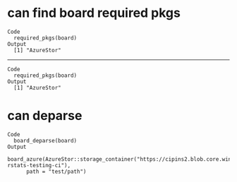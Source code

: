 # can find board required pkgs

    Code
      required_pkgs(board)
    Output
      [1] "AzureStor"

---

    Code
      required_pkgs(board)
    Output
      [1] "AzureStor"

# can deparse

    Code
      board_deparse(board)
    Output
      board_azure(AzureStor::storage_container("https://cipins2.blob.core.windows.net/pins-rstats-testing-ci"), 
          path = "test/path")

